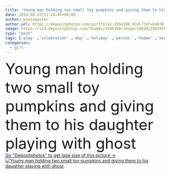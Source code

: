 ```yaml
---
title: 'Young man holding two small toy pumpkins and giving them to his daughter playing with ghost'
date: 2019-04-25T11:14:45+00:00
author: pressmaster
author_url: https://depositphotos.com/portfolio-1594308.html?ref=64678756
image: https://st4.depositphotos.com/thumbs/1594308/image/24819/248195044/api_thumb_450.jpg?forcejpeg=true
type: "post"
tags: ['play' ,'celebration' ,'day' ,'holiday' ,'person' ,'human' ,'seasonal' ,'girl' ,'autumn' ,'fall' ,'october' ,'child' ,'little' ,'toy' ,'hand' ,'symbol' ,'pumpkin' ,'daughter' ,'halloween' ,'occasion' ,'treat' ,'parent' ,'ghost' ,'trick' ,'trick or treat' ,'cucurbit' ]
categories: 
  - girl
---
```

<div aling="center">
            <font size="60"> Young man holding two small toy pumpkins and giving them to his daughter playing with ghost</font>   
</div>
<div>
    <a href='https://st4.depositphotos.com/thumbs/1594308/image/24819/248195044/api_thumb_450.jpg?forcejpeg=true?ref=64678756' target=_blank > Go "Depositphotos" to get lage size of this picture ->
        <img href='https://st4.depositphotos.com/thumbs/1594308/image/24819/248195044/api_thumb_450.jpg?forcejpeg=true?ref=64678756' src='https://st4.depositphotos.com/1594308/24819/i/950/depositphotos_248195044-stock-photo-young-man-holding-two-small.jpg?forcejpeg=true' alt='Young man holding two small toy pumpkins and giving them to his daughter playing with ghost' >
    </a>
</div>
